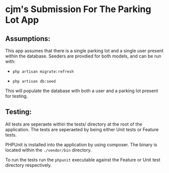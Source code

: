 
# cjm's Submission For The Parking Lot App

## Assumptions:

This app assumes that there is a single parking lot and a single user present within the database. Seeders are provdied for both models, and can be run with:

* `php artisan migrate:refresh`

* `php artisan db:seed`

This will populate the database with both a user and a parking lot present for testing.

## Testing:

All tests are seperaete within the tests/ directory at the root of the application. The tests are seperaeted by being either Unit tests or Feature tests.

PHPUnit is installed into the application by using composer. The binary is located within the `./vendor/bin` directory. 

To run the tests run the `phpunit` executable against the Feature or Unit test directory respectively.
